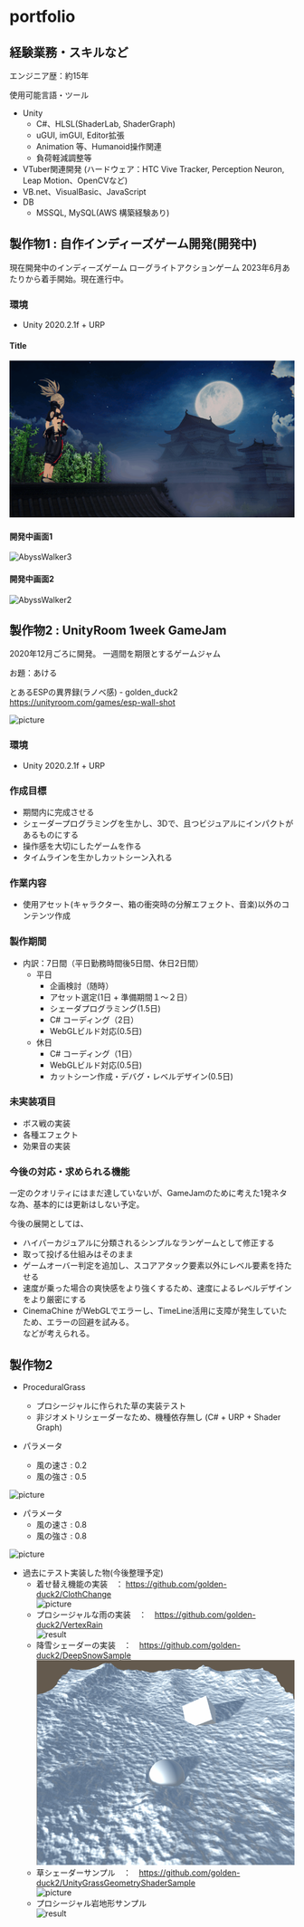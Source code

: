 # portfolio

## 経験業務・スキルなど

エンジニア歴：約15年

使用可能言語・ツール
- Unity
    - C#、HLSL(ShaderLab, ShaderGraph)
    - uGUI, imGUI, Editor拡張
    - Animation 等、Humanoid操作関連
    - 負荷軽減調整等
- VTuber関連開発 (ハードウェア：HTC Vive Tracker, Perception Neuron, Leap Motion、OpenCVなど)
- VB.net、VisualBasic、JavaScript
- DB
    - MSSQL, MySQL(AWS 構築経験あり)

## 製作物1 : 自作インディーズゲーム開発(開発中)
現在開発中のインディーズゲーム
ローグライトアクションゲーム
2023年6月あたりから着手開始。現在進行中。

### 環境
- Unity 2020.2.1f + URP

#### Title
![AbyssWalker1](https://github.com/golden-duck2/portfolio/blob/main/Picture/AbyssWalker.gif?raw=true)

#### 開発中画面1
![AbyssWalker3](https://github.com/golden-duck2/portfolio/blob/main/Picture/AbyssWalker3.gif?raw=true)

#### 開発中画面2
![AbyssWalker2](https://github.com/golden-duck2/portfolio/blob/main/Picture/AbyssWalker2.gif?raw=true)


## 製作物2 : UnityRoom 1week GameJam
2020年12月ごろに開発。
一週間を期限とするゲームジャム

お題：あける

とあるESPの異界録(ラノベ感) - golden_duck2 https://unityroom.com/games/esp-wall-shot

![picture](https://github.com/golden-duck2/portfolio/blob/main/Picture/capture01.gif?raw=true)

### 環境
- Unity 2020.2.1f + URP

### 作成目標
- 期間内に完成させる
- シェーダープログラミングを生かし、3Dで、且つビジュアルにインパクトがあるものにする
- 操作感を大切にしたゲームを作る
- タイムラインを生かしカットシーン入れる
<p>

### 作業内容
- 使用アセット(キャラクター、箱の衝突時の分解エフェクト、音楽)以外のコンテンツ作成
<p>

### 製作期間
- 内訳：7日間（平日勤務時間後5日間、休日2日間）
    - 平日
        - 企画検討（随時）
        - アセット選定(1日 + 準備期間１～２日）
        - シェーダプログラミング(1.5日)
        - C# コーディング（2日）
        - WebGLビルド対応(0.5日)
    - 休日
        - C# コーディング（1日）
        - WebGLビルド対応(0.5日)
        - カットシーン作成・デバグ・レベルデザイン(0.5日)
   <p>     
### 未実装項目
- ボス戦の実装
- 各種エフェクト
- 効果音の実装
<p>
    
### 今後の対応・求められる機能
一定のクオリティにはまだ達していないが、GameJamのために考えた1発ネタな為、基本的には更新はしない予定。
<p>
今後の展開としては、

- ハイパーカジュアルに分類されるシンプルなランゲームとして修正する
- 取って投げる仕組みはそのまま
- ゲームオーバー判定を追加し、スコアアタック要素以外にレベル要素を持たせる
- 速度が乗った場合の爽快感をより強くするため、速度によるレベルデザインをより厳密にする
- CinemaChine がWebGLでエラーし、TimeLine活用に支障が発生していたため、エラーの回避を試みる。<br>
などが考えられる。

<p>
    
## 製作物2
    
- ProceduralGrass
    - プロシージャルに作られた草の実装テスト
    - 非ジオメトリシェーダーなため、機種依存無し (C# + URP + Shader Graph)
    
- パラメータ
  - 風の速さ : 0.2
  - 風の強さ : 0.5

![picture](https://github.com/golden-duck2/ProceduralGrass/blob/main/Force0.2Power0.5.gif)<br>

- パラメータ
  - 風の速さ : 0.8
  - 風の強さ : 0.8
  
![picture](https://github.com/golden-duck2/ProceduralGrass/blob/main/Force0.8Power0.8.gif)<br>

- 過去にテスト実装した物(今後整理予定)
    - 着せ替え機能の実装　： https://github.com/golden-duck2/ClothChange<br>
![picture](https://github.com/golden-duck2/ClothChange/blob/master/avater.gif?raw=true)<br>
    - プロシージャルな雨の実装　：　https://github.com/golden-duck2/VertexRain <br>
![result](https://github.com/golden-duck2/VertexRain/blob/master/VertexRain.gif?raw=true)<br>
    - 降雪シェーダーの実装　：　https://github.com/golden-duck2/DeepSnowSample <br>
![result](https://github.com/golden-duck2/DeepSnowSample/blob/master/DeepSnow.gif?raw=true)<br>
    - 草シェーダーサンプル　：　https://github.com/golden-duck2/UnityGrassGeometryShaderSample <br>
![picture](https://github.com/golden-duck2/UnityGrassGeometryShaderSample/blob/master/grass.gif?raw=true)<br>
    - プロシージャル岩地形サンプル <br>
![result](https://github.com/golden-duck2/voronoiGrand/blob/master/Voronoi.gif?raw=true)<br>
    

